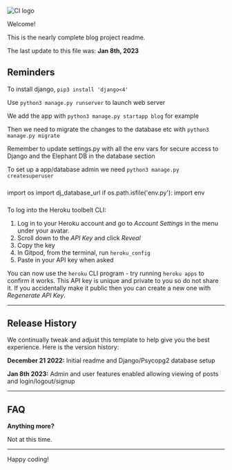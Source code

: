 ![CI logo](https://codeinstitute.s3.amazonaws.com/fullstack/ci_logo_small.png)

Welcome!

This is the nearly complete blog project readme.

The last update to this file was: **Jan 8th, 2023**

## Reminders

To install django, `pip3 install 'django<4'`

Use `python3 manage.py runserver` to launch web server

We add the app with `python3 manage.py startapp blog` for example

Then we need to migrate the changes to the database etc with `python3 manage.py migrate`

Remember to update settings.py with all the env vars for secure access to Django and the Elephant DB in the database section

To set up a app/database admin we need `python3 manage.py createsuperuser`

###
import os
import dj_database_url
if os.path.isfile('env.py'):
import env
###

To log into the Heroku toolbelt CLI:

1. Log in to your Heroku account and go to *Account Settings* in the menu under your avatar.
2. Scroll down to the *API Key* and click *Reveal*
3. Copy the key
4. In Gitpod, from the terminal, run `heroku_config`
5. Paste in your API key when asked

You can now use the `heroku` CLI program - try running `heroku apps` to confirm it works. This API key is unique and private to you so do not share it. If you accidentally make it public then you can create a new one with _Regenerate API Key_.

------

## Release History

We continually tweak and adjust this template to help give you the best experience. Here is the version history:

**December 21 2022:** Initial readme and Django/Psycopg2 database setup

**Jan 8th 2023:** Admin and user features enabled allowing viewing of posts and login/logout/signup

------

## FAQ 
**Anything more?**

Not at this time.

---

Happy coding!
